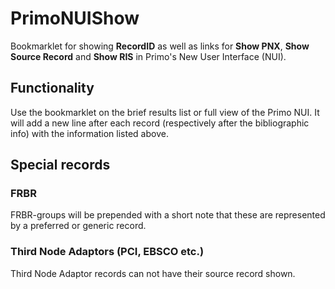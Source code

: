 # PrimoNUIShow
Bookmarklet for showing **RecordID** as well as links for **Show PNX**,
**Show Source Record** and **Show RIS**  in Primo's New User Interface (NUI).

## Functionality
Use the bookmarklet on the brief results list or full view of the Primo NUI.
It will add a new line after each record (respectively after the bibliographic
info) with the information listed above.

## Special records

### FRBR
FRBR-groups will be prepended with a short note that these are represented by
a preferred or generic record.

### Third Node Adaptors (PCI, EBSCO etc.)
Third Node Adaptor records can not have their source record shown.
